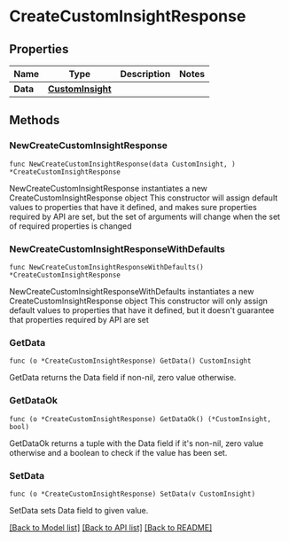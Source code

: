 # CreateCustomInsightResponse

## Properties

Name | Type | Description | Notes
------------ | ------------- | ------------- | -------------
**Data** | [**CustomInsight**](CustomInsight.md) |  | 

## Methods

### NewCreateCustomInsightResponse

`func NewCreateCustomInsightResponse(data CustomInsight, ) *CreateCustomInsightResponse`

NewCreateCustomInsightResponse instantiates a new CreateCustomInsightResponse object
This constructor will assign default values to properties that have it defined,
and makes sure properties required by API are set, but the set of arguments
will change when the set of required properties is changed

### NewCreateCustomInsightResponseWithDefaults

`func NewCreateCustomInsightResponseWithDefaults() *CreateCustomInsightResponse`

NewCreateCustomInsightResponseWithDefaults instantiates a new CreateCustomInsightResponse object
This constructor will only assign default values to properties that have it defined,
but it doesn't guarantee that properties required by API are set

### GetData

`func (o *CreateCustomInsightResponse) GetData() CustomInsight`

GetData returns the Data field if non-nil, zero value otherwise.

### GetDataOk

`func (o *CreateCustomInsightResponse) GetDataOk() (*CustomInsight, bool)`

GetDataOk returns a tuple with the Data field if it's non-nil, zero value otherwise
and a boolean to check if the value has been set.

### SetData

`func (o *CreateCustomInsightResponse) SetData(v CustomInsight)`

SetData sets Data field to given value.



[[Back to Model list]](../README.md#documentation-for-models) [[Back to API list]](../README.md#documentation-for-api-endpoints) [[Back to README]](../README.md)


